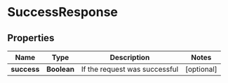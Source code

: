 
# SuccessResponse

## Properties
Name | Type | Description | Notes
------------ | ------------- | ------------- | -------------
**success** | **Boolean** | If the request was successful |  [optional]



